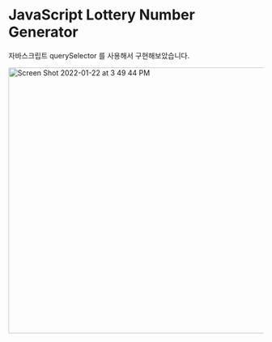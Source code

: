 # JavaScript Lottery Number Generator

자바스크립트 querySelector 를 사용해서 구현해보았습니다.<br>

<tr>
<img width="525" alt="Screen Shot 2022-01-22 at 3 49 44 PM" src="https://user-images.githubusercontent.com/91236026/150629189-c04d44e6-0114-4386-b866-9ee96909bc39.png">

